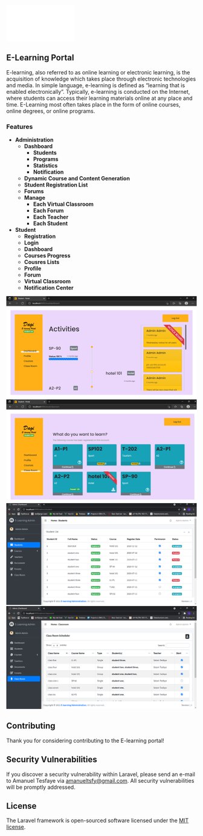 ![plot](./public/img/core-img/stu-logo-w.png)

## E-Learning Portal

E-learning, also referred to as online learning or electronic learning, is the acquisition of knowledge which takes place through electronic technologies and media. In simple language, e-learning is defined as “learning that is enabled electronically”. Typically, e-learning is conducted on the Internet, where students can access their learning materials online at any place and time. E-Learning most often takes place in the form of online courses, online degrees, or online programs.
### Features

- **Administration**
    - **Dashboard**
        - **Students**
        - **Programs**
        - **Statistics**
        - **Notification**
    - **Dynamic Course and Content Generation**
    - **Student Registration List**
    - **Forums**
    - **Manage**
        - **Each Virtual Classroom**
        - **Each Forum**
        - **Each Teacher**
        - **Each Student**
- **Student**
    - **Registration**
    - **Login**
    - **Dashboard**
    - **Courses Progress**
    - **Cousres Lists**
    - **Profile**
    - **Forum**
    - **Virtual Classroom**
    - **Notification Center**
    
![alt text](./project_snip/s1.PNG)
![alt text](./project_snip/s2.PNG)
![alt text](./project_snip/s3.PNG)
![alt text](./project_snip/s4.PNG)

## Contributing

Thank you for considering contributing to the E-learning portal!

## Security Vulnerabilities

If you discover a security vulnerability within Laravel, please send an e-mail to Amanuel Tesfaye via [amanueltsfy@gmail.com](mailto:amanueltsfy@gmail.com). All security vulnerabilities will be promptly addressed.

## License

The Laravel framework is open-sourced software licensed under the [MIT license](https://opensource.org/licenses/MIT).
